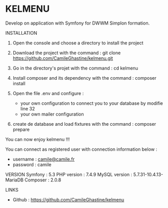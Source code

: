 # KELMENU

Develop on application with Symfony for DWWM Simplon formation.

INSTALLATION

1) Open the console and choose a directory to install the project

2) Download the project with the command :
git clone https://github.com/CamileGhastine/kelmenu.git

3) Go in the directory's projet with the command :
cd kelmenu

4) Install composer and its dependency with the command :
composer install

5) Open the file .env and configure : 
	- your own configuration to connect you to your database by modifie line 32
	- your own mailer configuration

6) create de database and load fixtures with the command :
composer prepare

You can now enjoy kelmenu !!!

You can connect as registered user with connection information below :
- username : camile@camile.fr
- password : camile


VERSION
Symfony : 5.3
PHP version : 7.4.9
MySQL version : 5.7.31-10.4.13-MariaDB 
Composer : 2.0.8

LINKS
- Github : https://github.com/CamileGhastine/kelmenu
